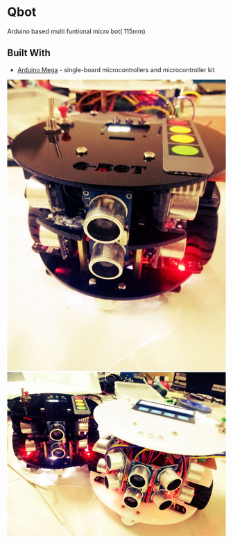 # Qbot
Arduino based multi funtional micro bot( 115mm)

## Built With

* [Arduino Mega](https://www.arduino.cc/) - single-board microcontrollers and microcontroller kit

![Robot final version](https://github.com/DanushkaDissanayaka/Qbot/blob/master/images/image1.jpg)
![Robot final version](https://github.com/DanushkaDissanayaka/Qbot/blob/master/images/image2.jpg)

